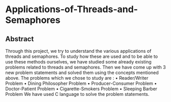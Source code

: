 # Applications-of-Threads-and-Semaphores

## Abstract
Through this project, we try to understand the various applications of threads and
semaphores. To study how these are used and to be able to use these methods
ourselves, we have studied some already existing problems related to threads and
semaphores. Then we have come up with 3 new problem statements and solved them
using the concepts mentioned above.
The problems which we chose to study are :
• Reader/Writer Problem
• Dining Philosopher Problem
• Producer-Consumer Problem
• Doctor-Patient Problem
• Cigarette-Smokers Problem
• Sleeping Barber Problem
We have used C language to solve the problem statements.
